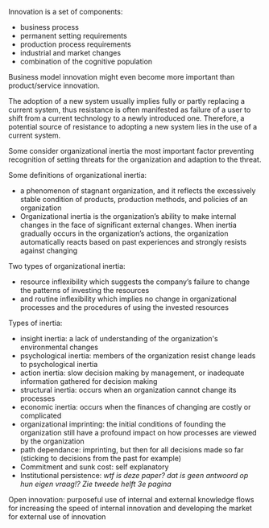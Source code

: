 Innovation is a set of components:
- business process
- permanent setting requirements
- production process requirements
- industrial and market changes
- combination of the cognitive population

Business model innovation might even become more important than product/service innovation.

The adoption of a new system usually implies fully or partly replacing a current system, thus resistance is often manifested as failure of a user to shift from a current technology to a newly introduced one. Therefore, a potential source of resistance to adopting a new system lies in the use of a current system.

Some consider organizational inertia the most important factor preventing recognition of setting threats for the organization and adaption to the threat.

Some definitions of organizational inertia:
- a phenomenon of stagnant organization, and it reflects the excessively stable condition of products, production methods, and policies of an organization
- Organizational inertia is the organization’s ability to make internal changes in the face of significant external changes. When inertia gradually occurs in the organization’s actions, the organization automatically reacts based on past experiences and strongly resists against changing

Two types of organizational inertia:
- resource inflexibility which suggests the company’s failure to change the patterns of investing the resources
- and routine inflexibility which implies no change in organizational processes and the procedures of using the invested resources

Types of inertia:
- insight inertia: a lack of understanding of the organization's environmental changes
- psychological inertia: members of the organization resist change leads to psychological inertia
- action inertia: slow decision making by management, or inadequate information gathered for decision making
- structural inertia: occurs when an organization cannot change its processes
- economic inertia: occurs when the finances of changing are costly or complicated
- organizational imprinting: the initial conditions of founding the organization still have a profound impact on how processes are viewed by the organization
- path dependance: imprinting, but then for all decisions made so far (sticking to decisions from the past for example)
- Commitment and sunk cost: self explanatory
- Institutional persistence: *wtf is deze paper? dat is geen antwoord op hun eigen vraag!? Zie tweede helft 3e pagina*

Open innovation: purposeful use of internal and external knowledge flows for increasing the speed of internal innovation and developing the market for external use of innovation



